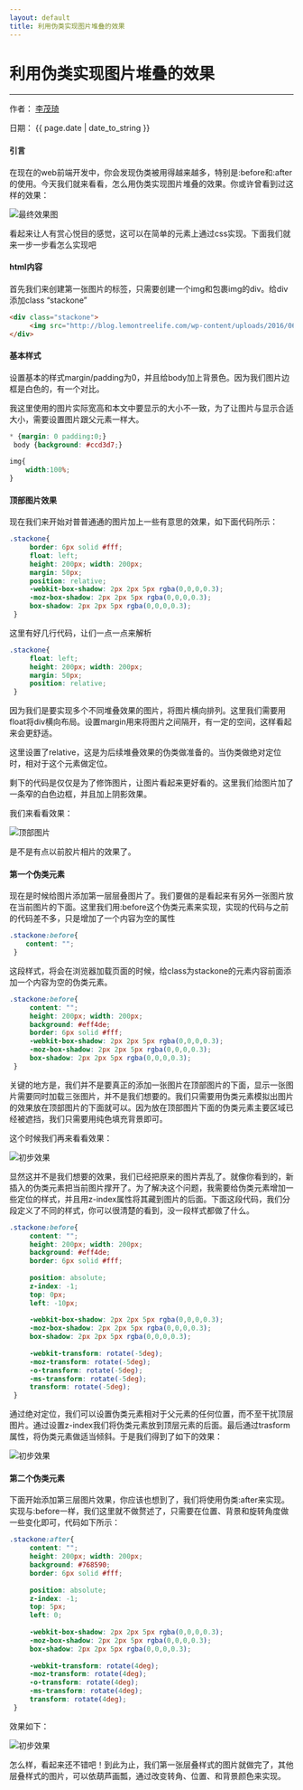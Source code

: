 ```yaml
---
layout: default
title: 利用伪类实现图片堆叠的效果
---
```

# 利用伪类实现图片堆叠的效果

---

作者： [李茂琦](http://blog.limaoqi.com)

日期： {{ page.date | date_to_string }}

#### 引言
在现在的web前端开发中，你会发现伪类被用得越来越多，特别是:before和:after的使用。今天我们就来看看，怎么用伪类实现图片堆叠的效果。你或许曾看到过这样的效果：

![最终效果图](/images/all-640x214.png)

看起来让人有赏心悦目的感觉，这可以在简单的元素上通过css实现。下面我们就来一步一步看怎么实现吧

#### html内容
首先我们来创建第一张图片的标签，只需要创建一个img和包裹img的div。给div添加class “stackone”

~~~html
<div class="stackone">
     <img src="http://blog.lemontreelife.com/wp-content/uploads/2016/06/IMG_20151005_112551_1444524732662.jpg" />
</div>
~~~

#### 基本样式
设置基本的样式margin/padding为0，并且给body加上背景色。因为我们图片边框是白色的，有一个对比。

我这里使用的图片实际宽高和本文中要显示的大小不一致，为了让图片与显示合适大小，需要设置图片跟父元素一样大。

~~~css
* {margin: 0 padding:0;}
 body {background: #ccd3d7;}
 
img{
	width:100%;
}
~~~

#### 顶部图片效果
现在我们来开始对普普通通的图片加上一些有意思的效果，如下面代码所示：

~~~css
.stackone{
	 border: 6px solid #fff;
	 float: left;
	 height: 200px; width: 200px;
	 margin: 50px;
	 position: relative;
	 -webkit-box-shadow: 2px 2px 5px rgba(0,0,0,0.3);
	 -moz-box-shadow: 2px 2px 5px rgba(0,0,0,0.3);
	 box-shadow: 2px 2px 5px rgba(0,0,0,0.3);
 }
~~~

这里有好几行代码，让们一点一点来解析

~~~css
.stackone{
	 float: left;
	 height: 200px; width: 200px;
	 margin: 50px;
	 position: relative;
 }
~~~

因为我们是要实现多个不同堆叠效果的图片，将图片横向排列。这里我们需要用float将div横向布局。设置margin用来将图片之间隔开，有一定的空间，这样看起来会更舒适。

这里设置了relative，这是为后续堆叠效果的伪类做准备的。当伪类做绝对定位时，相对于这个元素做定位。

剩下的代码是仅仅是为了修饰图片，让图片看起来更好看的。这里我们给图片加了一条窄的白色边框，并且加上阴影效果。

我们来看看效果：

![顶部图片](/images/top_img.png)

是不是有点以前胶片相片的效果了。

#### 第一个伪类元素
现在是时候给图片添加第一层层叠图片了。我们要做的是看起来有另外一张图片放在当前图片的下面。这里我们用:before这个伪类元素来实现，实现的代码与之前的代码差不多，只是增加了一个内容为空的属性

~~~css
.stackone:before{
 	content: "";
 }
~~~

这段样式，将会在浏览器加载页面的时候，给class为stackone的元素内容前面添加一个内容为空的伪类元素。

~~~css
.stackone:before{
	 content: "";
	 height: 200px; width: 200px;
	 background: #eff4de;
	 border: 6px solid #fff;
	 -webkit-box-shadow: 2px 2px 5px rgba(0,0,0,0.3);
	 -moz-box-shadow: 2px 2px 5px rgba(0,0,0,0.3);
	 box-shadow: 2px 2px 5px rgba(0,0,0,0.3);
 }
~~~

关键的地方是，我们并不是要真正的添加一张图片在顶部图片的下面，显示一张图片需要同时加载三张图片，并不是我们想要的。我们只需要用伪类元素模拟出图片的效果放在顶部图片的下面就可以。因为放在顶部图片下面的伪类元素主要区域已经被遮挡，我们只需要用纯色填充背景即可。

这个时候我们再来看看效果：

![初步效果](/images/Snap5.png)

显然这并不是我们想要的效果，我们已经把原来的图片弄乱了。就像你看到的，新插入的伪类元素把当前图片撑开了。为了解决这个问题，我需要给伪类元素增加一些定位的样式，并且用z-index属性将其藏到图片的后面。下面这段代码，我们分段定义了不同的样式，你可以很清楚的看到，没一段样式都做了什么。

~~~css
.stackone:before{
	 content: "";
	 height: 200px; width: 200px;
	 background: #eff4de;
	 border: 6px solid #fff;
	 
	 position: absolute;
	 z-index: -1;
	 top: 0px;
	 left: -10px;
	 
	 -webkit-box-shadow: 2px 2px 5px rgba(0,0,0,0.3);
	 -moz-box-shadow: 2px 2px 5px rgba(0,0,0,0.3);
	 box-shadow: 2px 2px 5px rgba(0,0,0,0.3);
	 
	 -webkit-transform: rotate(-5deg);
	 -moz-transform: rotate(-5deg);
	 -o-transform: rotate(-5deg);
	 -ms-transform: rotate(-5deg);
	 transform: rotate(-5deg);
 }
~~~

通过绝对定位，我们可以设置伪类元素相对于父元素的任何位置，而不至干扰顶层图片。通过设置z-index我们将伪类元素放到顶层元素的后面。最后通过trasform属性，将伪类元素做适当倾斜。于是我们得到了如下的效果：

![初步效果](/images/Snap6.png)

#### 第二个伪类元素
下面开始添加第三层图片效果，你应该也想到了，我们将使用伪类:after来实现。实现与:before一样，我们这里就不做赘述了，只需要在位置、背景和旋转角度做一些变化即可，代码如下所示：

~~~css
.stackone:after{
	 content: "";
	 height: 200px; width: 200px;
	 background: #768590;
	 border: 6px solid #fff;
	 
	 position: absolute;
	 z-index: -1;
	 top: 5px;
	 left: 0;
	 
	 -webkit-box-shadow: 2px 2px 5px rgba(0,0,0,0.3);
	 -moz-box-shadow: 2px 2px 5px rgba(0,0,0,0.3);
	 box-shadow: 2px 2px 5px rgba(0,0,0,0.3);
	 
	 -webkit-transform: rotate(4deg);
	 -moz-transform: rotate(4deg);
	 -o-transform: rotate(4deg);
	 -ms-transform: rotate(4deg);
	 transform: rotate(4deg);
 }
~~~

效果如下：

![初步效果](/images/Snap7.png)

怎么样，看起来还不错吧！到此为止，我们第一张层叠样式的图片就做完了，其他层叠样式的图片，可以依葫芦画瓢，通过改变转角、位置、和背景颜色来实现。
